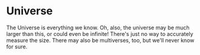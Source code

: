 # Universe

The Universe is everything we know. Oh, also, the universe may be much larger
than this, or could even be infinite! There's just no way to accurately measure
the size. There may also be multiverses, too, but we'll never know for sure.

